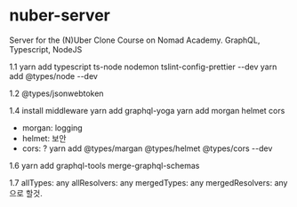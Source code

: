 # nuber-server

Server for the (N)Uber Clone Course on Nomad Academy. GraphQL, Typescript, NodeJS

1.1
yarn add typescript ts-node nodemon tslint-config-prettier --dev
yarn add @types/node --dev


1.2 @types/jsonwebtoken

1.4
install middleware
yarn add graphql-yoga 
yarn add morgan helmet cors
 - morgan: logging
 - helmet: 보안
 - cors: ?
yarn add @types/margan @types/helmet @types/cors --dev

1.6
yarn add graphql-tools merge-graphql-schemas

1.7
allTypes: any
allResolvers: any
mergedTypes: any
mergedResolvers: any
으로 할것.